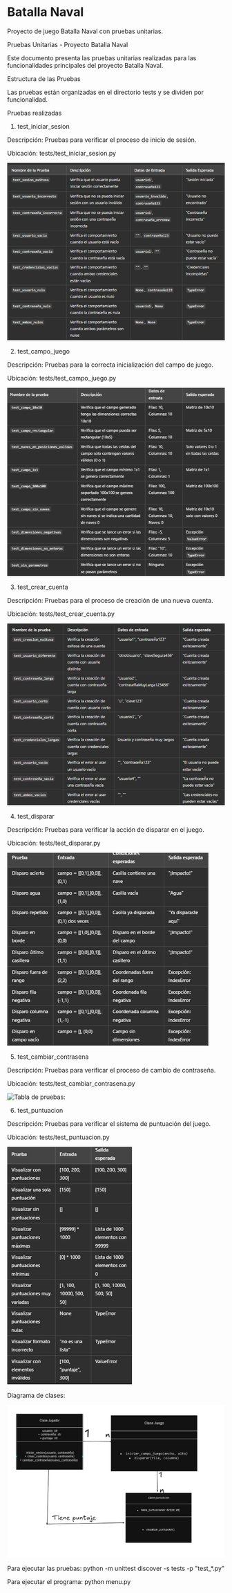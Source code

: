 # Batalla Naval
Proyecto de juego Batalla Naval con pruebas unitarias.

Pruebas Unitarias - Proyecto Batalla Naval

Este documento presenta las pruebas unitarias realizadas para las funcionalidades principales del proyecto Batalla Naval.

Estructura de las Pruebas

Las pruebas están organizadas en el directorio tests y se dividen por funcionalidad.

Pruebas realizadas

1. test_iniciar_sesion

Descripción: Pruebas para verificar el proceso de inicio de sesión.

Ubicación: tests/test_iniciar_sesion.py

![Tabla de pruebas:](ProyectoBatallaNaval/Test-iniciar-sesion.png)


2. test_campo_juego

Descripción: Pruebas para la correcta inicialización del campo de juego.

Ubicación: tests/test_campo_juego.py

![Tabla de pruebas:](ProyectoBatallaNaval/Test_iniciar-campo-de-juego.png)



3. test_crear_cuenta

Descripción: Pruebas para el proceso de creación de una nueva cuenta.

Ubicación: tests/test_crear_cuenta.py

![Tabla de pruebas:](ProyectoBatallaNaval/Test-crear-cuenta.png)



4. test_disparar

Descripción: Pruebas para verificar la acción de disparar en el juego.

Ubicación: tests/test_disparar.py

![Tabla de pruebas:](ProyectoBatallaNaval/Test-Disparar.png)



5. test_cambiar_contrasena

Descripción: Pruebas para verificar el proceso de cambio de contraseña.

Ubicación: tests/test_cambiar_contrasena.py

![Tabla de pruebas:](ProyectoBatallaNaval/Test-cambiar-contraseña.png)

6. test_puntuacion

Descripción: Pruebas para verificar el sistema de puntuación del juego.

Ubicación: tests/test_puntuacion.py

![Tabla de pruebas:](ProyectoBatallaNaval/Test-visualizar-puntacion.png)



Diagrama de clases:

![Diagrama de clases:](ProyectoBatallaNaval/DiagramadeClases.png)



Para ejecutar las pruebas:
 python -m unittest discover -s tests -p "test_*.py"

Para ejecutar el programa:
python menu.py
